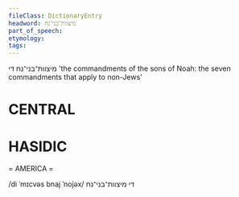 ```yaml
---
fileClass: DictionaryEntry
headword: מיצוות־בני־נח
part_of_speech: 
etymology: 
tags: 
---
```

מיצוות־בני־נח
די
'the commandments of the sons of Noah: the seven commandments that apply to non-Jews'

CENTRAL
========

HASIDIC
=======
= AMERICA = 

/di ˈmɪcvəs bnaj ˈnojəx/ די מיצוות־בני־נח
